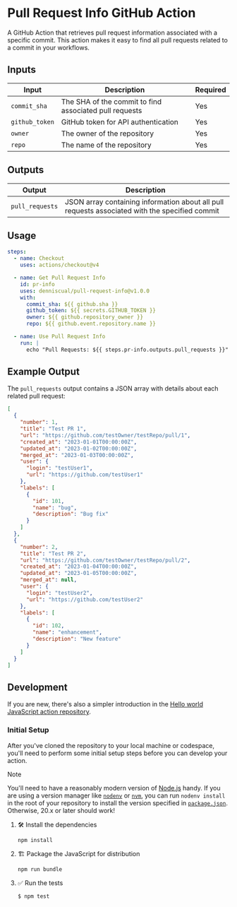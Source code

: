 # Pull Request Info GitHub Action

A GitHub Action that retrieves pull request information associated with a
specific commit. This action makes it easy to find all pull requests related to
a commit in your workflows.

## Inputs

| Input          | Description                                            | Required |
| -------------- | ------------------------------------------------------ | -------- |
| `commit_sha`   | The SHA of the commit to find associated pull requests | Yes      |
| `github_token` | GitHub token for API authentication                    | Yes      |
| `owner`        | The owner of the repository                            | Yes      |
| `repo`         | The name of the repository                             | Yes      |

## Outputs

| Output          | Description                                                                                    |
| --------------- | ---------------------------------------------------------------------------------------------- |
| `pull_requests` | JSON array containing information about all pull requests associated with the specified commit |

## Usage

```yaml
steps:
  - name: Checkout
    uses: actions/checkout@v4

  - name: Get Pull Request Info
    id: pr-info
    uses: denniscual/pull-request-info@v1.0.0
    with:
      commit_sha: ${{ github.sha }}
      github_token: ${{ secrets.GITHUB_TOKEN }}
      owner: ${{ github.repository_owner }}
      repo: ${{ github.event.repository.name }}

  - name: Use Pull Request Info
    run: |
      echo "Pull Requests: ${{ steps.pr-info.outputs.pull_requests }}"
```

## Example Output

The `pull_requests` output contains a JSON array with details about each related
pull request:

```json
[
  {
    "number": 1,
    "title": "Test PR 1",
    "url": "https://github.com/testOwner/testRepo/pull/1",
    "created_at": "2023-01-01T00:00:00Z",
    "updated_at": "2023-01-02T00:00:00Z",
    "merged_at": "2023-01-03T00:00:00Z",
    "user": {
      "login": "testUser1",
      "url": "https://github.com/testUser1"
    },
    "labels": [
      {
        "id": 101,
        "name": "bug",
        "description": "Bug fix"
      }
    ]
  },
  {
    "number": 2,
    "title": "Test PR 2",
    "url": "https://github.com/testOwner/testRepo/pull/2",
    "created_at": "2023-01-04T00:00:00Z",
    "updated_at": "2023-01-05T00:00:00Z",
    "merged_at": null,
    "user": {
      "login": "testUser2",
      "url": "https://github.com/testUser2"
    },
    "labels": [
      {
        "id": 102,
        "name": "enhancement",
        "description": "New feature"
      }
    ]
  }
]
```

## Development

If you are new, there's also a simpler introduction in the
[Hello world JavaScript action repository](https://github.com/actions/hello-world-javascript-action).

### Initial Setup

After you've cloned the repository to your local machine or codespace, you'll
need to perform some initial setup steps before you can develop your action.

> [!NOTE]
>
> You'll need to have a reasonably modern version of
> [Node.js](https://nodejs.org) handy. If you are using a version manager like
> [`nodenv`](https://github.com/nodenv/nodenv) or
> [`nvm`](https://github.com/nvm-sh/nvm), you can run `nodenv install` in the
> root of your repository to install the version specified in
> [`package.json`](./package.json). Otherwise, 20.x or later should work!

1. :hammer_and_wrench: Install the dependencies

   ```bash
   npm install
   ```

2. :building_construction: Package the JavaScript for distribution

   ```bash
   npm run bundle
   ```

3. :white_check_mark: Run the tests

   ```bash
   $ npm test
   ```
